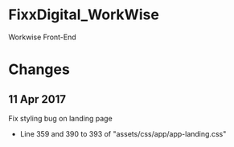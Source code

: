# FixxDigital_WorkWise
Workwise Front-End


# Changes
## 11 Apr 2017

Fix styling bug on landing page
- Line 359 and 390 to 393 of "assets/css/app/app-landing.css"
